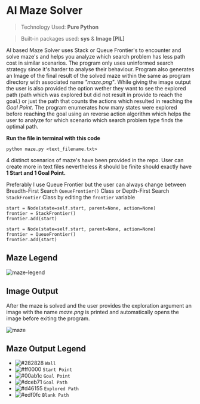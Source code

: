 # AI Maze Solver
>Technology Used: **Pure Python**

>Built-in packages used: **sys** & **Image [PIL]**

AI based Maze Solver uses Stack or Queue Frontier's to encounter and solve maze's and helps you analyze which search problem has less path cost in similar scenarios. The program only uses uninformed search strategy since it's harder to analyse their behaviour. Program also generates an Image of the final result of the solved maze within the same as program directory with associated name *"maze.png"*. While giving the image output the user is also provided the option wether they want to see the explored path (path which was explored but did not result in provide to reach the goal.) or just the path that counts the actions which resulted in reaching the *Goal Point*. The program enumerates how many states were explored before reaching the goal using an reverse action algorithm which helps the user to analyze for which scenario which search problem type finds the optimal path.


**Run the file in terminal with this code**
```
python maze.py <text_filename.txt>
```


4 distinct scenarios of maze's have been provided in the repo. User can create more in text files nevertheless it should be finite should exactly have **1 Start and 1 Goal Point.**


Preferably I use Queue Frontier but the user can always change between Breadth-First Search `QueueFrontier()` Class or Depth-First Search `StackFrontier` Class by editing the `frontier` variable
```
start = Node(state=self.start, parent=None, action=None)
frontier = StackFrontier()
frontier.add(start)
```
```
start = Node(state=self.start, parent=None, action=None)
frontier = QueueFrontier()
frontier.add(start)
```

## **Maze Legend**
![maze-legend](https://user-images.githubusercontent.com/67305606/153759315-f08e9b18-c94f-4c94-8548-239011c08af3.png)

## **Image Output**
After the maze is solved and the user provides the exploration argument an image with the name *maze.png* is printed and automatically opens the image before exiting the program.

![maze](https://user-images.githubusercontent.com/67305606/153759352-0f5618af-3879-44a0-b3d4-4389ac6c0486.png)

## Maze Output Legend
- ![#282828](https://via.placeholder.com/15/282828/000000?text=+) `Wall`
- ![#ff0000](https://via.placeholder.com/15/ff0000/000000?text=+) `Start Point`
- ![#00ab1c](https://via.placeholder.com/15/00ab1c/000000?text=+) `Goal Point`
- ![#dceb71](https://via.placeholder.com/15/dceb71/000000?text=+) `Goal Path`
- ![#d46155](https://via.placeholder.com/15/d46155/000000?text=+) `Explored Path`
- ![#edf0fc](https://via.placeholder.com/15/edf0fc/000000?text=+) `Blank Path`
